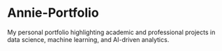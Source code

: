 # Annie-Portfolio
My personal portfolio highlighting academic and professional projects in data science, machine learning, and AI-driven analytics.
